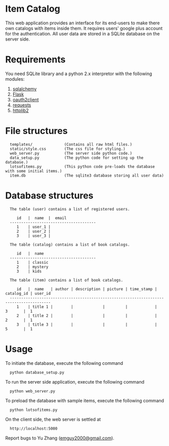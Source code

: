 # Item Catalog
This web application provides an interface for its end-users to make there own
catalogs with items inside them. It requires users' google plus account for the
authentication. All user data are stored in a SQLite database on the server
side.

# Requirements
You need SQLite library and a python 2.x interpretor with the following modules:
1. [sqlalchemy](http://www.sqlalchemy.org)
2. [Flask](http://flask.pocoo.org)
3. [oauth2client](https://github.com/google/oauth2client)
4. [requests](http://docs.python-requests.org)
5. [httplib2](https://github.com/jcgregorio/httplib2)

# File structures
```
  templates/              (Contains all raw html files.)
  static/style.css        (The css file for styling.)
  web_server.py           (The server side python code.)
  data_setup.py           (The python code for setting up the database.)
  lotsofitems.py          (This python code pre-loads the database with some initial items.)
  item.db                 (The sqlite3 database storing all user data)
```

# Database structures
```
  The table (user) contains a list of registered users.

     id   |  name  |  email
  --------------------------------------
     1    | user_1 |
     2    | user_2 |
     3    | user_3 |

  The table (catalog) contains a list of book catalogs.

     id   |  name
  --------------------------------------
     1    | classic
     2    | mystery
     3    | kids

  The table (item) contains a list of book catalogs.

     id   |  name   | author | description | picture | time_stamp | catalog_id | user_id
  ----------------------------------------------------------------------------------------
     1    | title 1 |        |             |         |            |    3       |  1
     2    | title 2 |        |             |         |            |    2       |  1
     3    | title 3 |        |             |         |            |    5       |  1

```

# Usage
To initiate the database, execute the following command
```
  python database_setup.py

```
To run the server side application, execute the following command
```
  python web_server.py

```
To preload the database with sample items, execute the following command
```
  python lotsofitems.py

```
On the client side, the web server is settled at
```
  http://localhost:5000
```

Report bugs to Yu Zhang (emguy2000@gmail.com).
